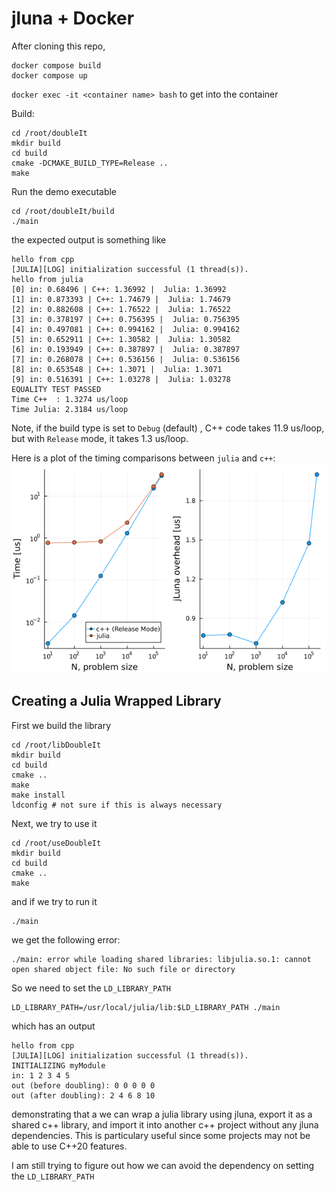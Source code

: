 # jluna + Docker

After cloning this repo, 
```
docker compose build
docker compose up
```

`docker exec -it <container name> bash` to get into the container

Build:
```
cd /root/doubleIt
mkdir build
cd build
cmake -DCMAKE_BUILD_TYPE=Release ..
make
```

Run the demo executable
```
cd /root/doubleIt/build
./main
```

the expected output is something like
```
hello from cpp
[JULIA][LOG] initialization successful (1 thread(s)).
hello from julia
[0] in: 0.68496 | C++: 1.36992 |  Julia: 1.36992
[1] in: 0.873393 | C++: 1.74679 |  Julia: 1.74679
[2] in: 0.882608 | C++: 1.76522 |  Julia: 1.76522
[3] in: 0.378197 | C++: 0.756395 |  Julia: 0.756395
[4] in: 0.497081 | C++: 0.994162 |  Julia: 0.994162
[5] in: 0.652911 | C++: 1.30582 |  Julia: 1.30582
[6] in: 0.193949 | C++: 0.387897 |  Julia: 0.387897
[7] in: 0.268078 | C++: 0.536156 |  Julia: 0.536156
[8] in: 0.653548 | C++: 1.3071 |  Julia: 1.3071
[9] in: 0.516391 | C++: 1.03278 |  Julia: 1.03278
EQUALITY TEST PASSED
Time C++  : 1.3274 us/loop
Time Julia: 2.3184 us/loop
```

Note, if the build type is set to `Debug` (default) , C++ code takes 11.9 us/loop, but with  `Release` mode, it takes 1.3 us/loop. 


Here is a plot of the timing comparisons between `julia` and `c++`:
![](overhead.png)


## Creating a Julia Wrapped Library


First we build the library
```
cd /root/libDoubleIt
mkdir build
cd build
cmake ..
make
make install
ldconfig # not sure if this is always necessary
```

Next, we try to use it
```
cd /root/useDoubleIt
mkdir build
cd build
cmake ..
make
```

and if we try to run it
```
./main
``` 
we get the following error:
```
./main: error while loading shared libraries: libjulia.so.1: cannot open shared object file: No such file or directory
```

So we need to set the `LD_LIBRARY_PATH`
```
LD_LIBRARY_PATH=/usr/local/julia/lib:$LD_LIBRARY_PATH ./main
```
which has an output
```
hello from cpp
[JULIA][LOG] initialization successful (1 thread(s)).
INITIALIZING myModule
in: 1 2 3 4 5 
out (before doubling): 0 0 0 0 0 
out (after doubling): 2 4 6 8 10
``` 
demonstrating that a we can wrap a julia library using jluna, export it as a shared c++ library, and import it into another c++ project without any jluna dependencies. This is particulary useful since some projects may not be able to use C++20 features.

I am still trying to figure out how we can avoid the dependency on setting the `LD_LIBRARY_PATH`
